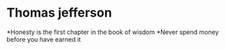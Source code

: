 Thomas jefferson
====================

*Honesty is the first chapter in the book of wisdom 
*Never spend money before you have earned it 
